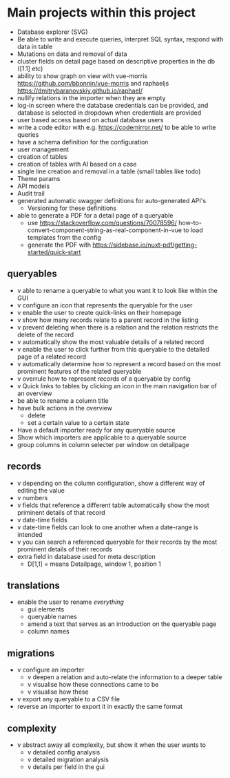 # Main projects within this project

- Database explorer (SVG)
- Be able to write and execute queries, interpret SQL syntax, respond with data in table
- Mutations on data and removal of data
- cluster fields on detail page based on descriptive properties in the db ([1.1] etc)
- ability to show graph on view with vue-morris https://github.com/bbonnin/vue-morris and raphaeljs https://dmitrybaranovskiy.github.io/raphael/
- nullify relations in the importer when they are empty
- log-in screen where the database credentials can be provided, and database is selected in dropdown when credentials are provided
- user based access based on actual database users
- write a code editor with e.g. https://codemirror.net/ to be able to write queries
- have a schema definition for the configuration
- user management
- creation of tables
- creation of tables with AI based on a case
- single line creation and removal in a table (small tables like todo)
- Theme params
- API models 
- Audit trail
- generated automatic swagger definitions for auto-generated API's
  - Versioning for these definitions
- able to generate a PDF for a detail page of a queryable
  - use https://stackoverflow.com/questions/70078596/ how-to-convert-component-string-as-real-component-in-vue to load templates from the config
  - generate the PDF with https://sidebase.io/nuxt-pdf/getting-started/quick-start

## queryables
- v able to rename a queryable to what you want it to look like within the GUI
- v configure an icon that represents the queryable for the user
- v enable the user to create quick-links on their homepage
- v show how many records relate to a parent record in the listing
- v prevent deleting when there is a relation and the relation restricts the delete of the record
- v automatically show the most valuable details of a related record
- v enable the user to click further from this queryable to the detailed page of a related record
- v automatically determine how to represent a record based on the most prominent features of the related queryable
- v overrule how to represent records of a queryable by config
- v Quick links to tables by clicking an icon in the main navigation bar of an overview
- be able to rename a column title
- have bulk actions in the overview
  - delete
  - set a certain value to a certain state
- Have a default importer ready for any queryable source
- Show which importers are applicable to a queryable source
- group columns in column selecter per window on detailpage


## records
- v depending on the column configuration, show a different way of editing the value
- v numbers
- v fields that reference a different table automatically show the most priminent details of that record
- v date-time fields 
- v date-time fields can look to one another when a date-range is intended
- v you can search a referenced queryable for their records by the most prominent details of their records
- extra field in database used for meta description
  - D\[1,1] = means Detailpage, window 1, position 1

## translations
- enable the user to rename *everything*
  - gui elements
  - queryable names
  - amend a text that serves as an introduction on the queryable page
  - column names

## migrations
- v configure an importer
  - v deepen a relation and auto-relate the information to a deeper table
  - v visualise how these connections came to be
  - v visualise how these 
- v export any queryable to a CSV file
- reverse an importer to export it in exactly the same format

## complexity
- v abstract away all complexity, but show it when the user wants to
  - v detailed config analysis
  - v detailed migration analysis
  - v details per field in the gui
